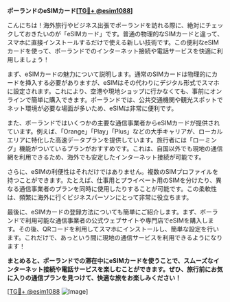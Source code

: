 **ポーランドのeSIMカード[[TG💪+ @esim1088](https://t.me/s/esim1088)]**

こんにちは！海外旅行やビジネス出張でポーランドを訪れる際に、絶対にチェックしておきたいのが「eSIMカード」です。普通の物理的なSIMカードと違って、スマホに直接インストールするだけで使える新しい技術です。この便利なeSIMカードを使って、ポーランドでのインターネット接続や電話サービスを快適に利用しましょう！

まず、eSIMカードの魅力について説明します。通常のSIMカードは物理的にカードを挿入する必要がありますが、eSIMはその代わりにデジタル形式でスマホに設定されます。これにより、空港や現地ショップに行かなくても、事前にオンラインで簡単に購入できます。ポーランドでは、公共交通機関や観光スポットでネット環境が必要な場面が多いため、eSIMは非常に便利です。

また、ポーランドではいくつかの主要な通信事業者からeSIMカードが提供されています。例えば、「Orange」「Play」「Plus」などの大手キャリアが、ローカルエリアに特化した高速データプランを提供しています。旅行者には「ローミング」機能がついているプランがおすすめです。これは、自国以外でも現地の通信網を利用できるため、海外でも安定したインターネット接続が可能です。

さらに、eSIMの利便性はそれだけではありません。複数のSIMプロファイルを持つことができます。たとえば、仕事用とプライベート用のSIMを分けたり、異なる通信事業者のプランを同時に使用したりすることが可能です。この柔軟性は、頻繁に海外に行くビジネスパーソンにとって非常に役立ちます。

最後に、eSIMカードの登録方法についても簡単にご紹介します。まず、ポーランドで利用可能な通信事業者の公式ウェブサイトや専門店でeSIMを購入します。その後、QRコードを利用してスマホにインストールし、簡単な設定を行います。これだけで、あっという間に現地の通信サービスを利用できるようになります！

**まとめると、ポーランドでの滞在中にeSIMカードを使うことで、スムーズなインターネット接続や電話サービスを楽しむことができます。ぜひ、旅行前にお気に入りの通信プランを見つけて、快適な旅をお楽しみください！**

[[TG💪+ @esim1088](https://t.me/s/esim1088) ![Image](https://i.postimg.cc/Y0z9fWf4/image.png)]